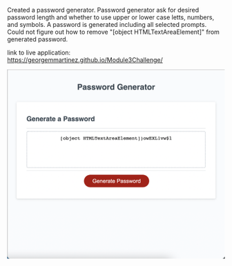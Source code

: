 Created a password generator.
Password generator ask for desired password length and whether to use upper or lower case letts, numbers, and symbols.
A password is generated including all selected prompts.
Could not figure out how to remove "[object HTMLTextAreaElement]" from generated password.

link to live application: https://georgemmartinez.github.io/Module3Challenge/

![Screenshot](/assets/screenshot.png)